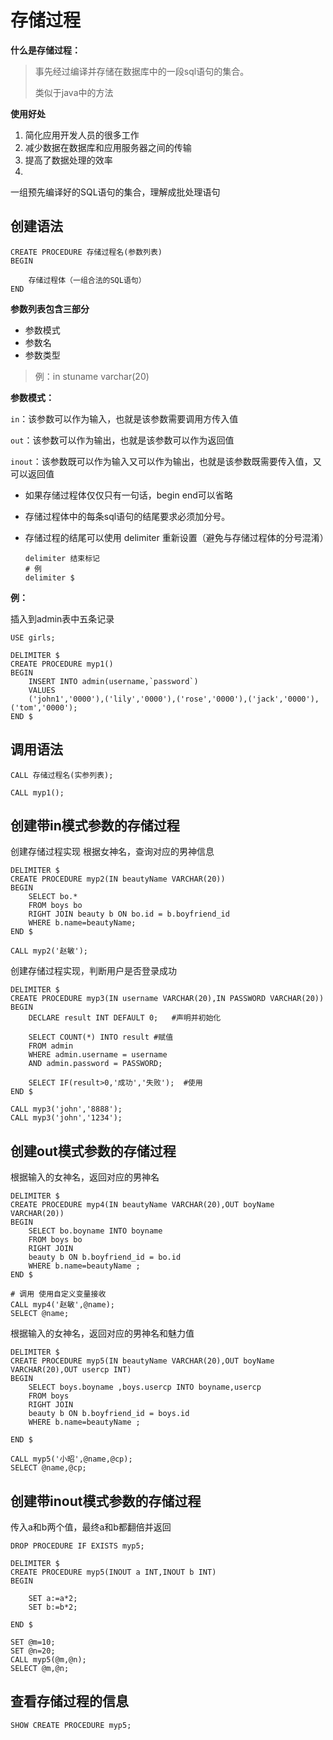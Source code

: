 # 存储过程

**什么是存储过程：**

> 事先经过编译并存储在数据库中的一段sql语句的集合。
>
> 类似于java中的方法



**使用好处**

1. 简化应用开发人员的很多工作
2. 减少数据在数据库和应用服务器之间的传输
3. 提高了数据处理的效率
4. 

一组预先编译好的SQL语句的集合，理解成批处理语句

## 创建语法

```
CREATE PROCEDURE 存储过程名(参数列表)
BEGIN

	存储过程体（一组合法的SQL语句）
END
```



**参数列表包含三部分**

- 参数模式
- 参数名
- 参数类型

> 例：in stuname varchar(20)



**参数模式：**

`in`：该参数可以作为输入，也就是该参数需要调用方传入值

`out`：该参数可以作为输出，也就是该参数可以作为返回值

`inout`：该参数既可以作为输入又可以作为输出，也就是该参数既需要传入值，又可以返回值



- 如果存储过程体仅仅只有一句话，begin end可以省略

- 存储过程体中的每条sql语句的结尾要求必须加分号。

- 存储过程的结尾可以使用 delimiter 重新设置（避免与存储过程体的分号混淆）

  ```
  delimiter 结束标记
  # 例
  delimiter $
  ```

**例：**

插入到admin表中五条记录

``` mysql
USE girls;

DELIMITER $
CREATE PROCEDURE myp1()
BEGIN
	INSERT INTO admin(username,`password`) 
	VALUES
	('john1','0000'),('lily','0000'),('rose','0000'),('jack','0000'),('tom','0000');
END $
```

## 调用语法

``` 
CALL 存储过程名(实参列表);
```

``` mysql
CALL myp1();
```



## 创建带in模式参数的存储过程

创建存储过程实现 根据女神名，查询对应的男神信息

``` mysql
DELIMITER $
CREATE PROCEDURE myp2(IN beautyName VARCHAR(20))
BEGIN
	SELECT bo.*
	FROM boys bo
	RIGHT JOIN beauty b ON bo.id = b.boyfriend_id
	WHERE b.name=beautyName;
END $
```

``` mysql
CALL myp2('赵敏');
```

创建存储过程实现，判断用户是否登录成功

``` mysql
DELIMITER $
CREATE PROCEDURE myp3(IN username VARCHAR(20),IN PASSWORD VARCHAR(20))
BEGIN
	DECLARE result INT DEFAULT 0;	#声明并初始化
	
	SELECT COUNT(*) INTO result	#赋值
	FROM admin
	WHERE admin.username = username
	AND admin.password = PASSWORD;
	
	SELECT IF(result>0,'成功','失败');	#使用
END $
```



``` mysql
CALL myp3('john','8888');
CALL myp3('john','1234');
```



## 创建out模式参数的存储过程

根据输入的女神名，返回对应的男神名

``` mysql
DELIMITER $
CREATE PROCEDURE myp4(IN beautyName VARCHAR(20),OUT boyName VARCHAR(20))
BEGIN
	SELECT bo.boyname INTO boyname
	FROM boys bo
	RIGHT JOIN
	beauty b ON b.boyfriend_id = bo.id
	WHERE b.name=beautyName ;
END $
```

``` mysql
# 调用 使用自定义变量接收
CALL myp4('赵敏',@name);
SELECT @name;
```

根据输入的女神名，返回对应的男神名和魅力值

``` mysql
DELIMITER $
CREATE PROCEDURE myp5(IN beautyName VARCHAR(20),OUT boyName VARCHAR(20),OUT usercp INT) 
BEGIN
	SELECT boys.boyname ,boys.usercp INTO boyname,usercp
	FROM boys 
	RIGHT JOIN
	beauty b ON b.boyfriend_id = boys.id
	WHERE b.name=beautyName ;
	
END $
```

``` mysql
CALL myp5('小昭',@name,@cp);
SELECT @name,@cp;
```



## 创建带inout模式参数的存储过程

传入a和b两个值，最终a和b都翻倍并返回

``` mysql
DROP PROCEDURE IF EXISTS myp5;

DELIMITER $
CREATE PROCEDURE myp5(INOUT a INT,INOUT b INT)
BEGIN

	SET a:=a*2;
	SET b:=b*2;

END $
```

``` mysql
SET @m=10;
SET @n=20;
CALL myp5(@m,@n);
SELECT @m,@n;
```



## 查看存储过程的信息

``` mysql
SHOW CREATE PROCEDURE myp5;
```

